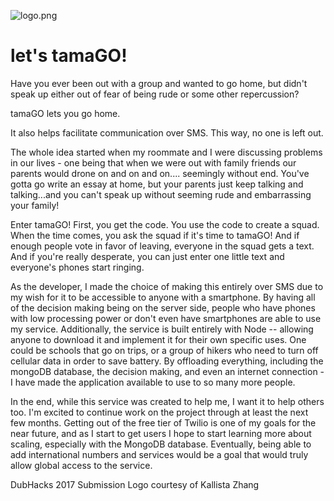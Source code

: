 ![logo.png](https://github.com/fatcat2/tamaGO/blob/master/egg.png)

# let's tamaGO!

Have you ever been out with a group and wanted to go home, but didn't speak up either out of fear of being rude or some other repercussion?

tamaGO lets you go home.

It also helps facilitate communication over SMS. This way, no one is left out.

The whole idea started when my roommate and I were discussing problems in our lives - one being that when we were out with family friends our parents would drone on and on and on.... seemingly without end. You've gotta go write an essay at home, but your parents just keep talking and talking...and you can't speak up without seeming rude and embarrassing your family!

Enter tamaGO! First, you get the code. You use the code to create a squad. When the time comes, you ask the squad if it's time to tamaGO! And if enough people vote in favor of leaving, everyone in the squad gets a text. And if you're really desperate, you can just enter one little text and everyone's phones start ringing.

As the developer, I made the choice of making this entirely over SMS due to my wish for it to be accessible to anyone with a smartphone. By having all of the decision making being on the server side, people who have phones with low processing power or don't even have smartphones are able to use my service. Additionally, the service is built entirely with Node -- allowing anyone to download it and implement it for their own specific uses. One could be schools that go on trips, or a group of hikers who need to turn off cellular data in order to save battery. By offloading everything, including the mongoDB database, the decision making, and even an internet connection - I have made the application available to use to so many more people.

In the end, while this service was created to help me, I want it to help others too. I'm excited to continue work on the project through at least the next few months. Getting out of the free tier of Twilio is one of my goals for the near future, and as I start to get users I hope to start learning more about scaling, especially with the MongoDB database. Eventually, being able to add international numbers and services would be a goal that would truly allow global access to the service.

DubHacks 2017 Submission
Logo courtesy of Kallista Zhang
